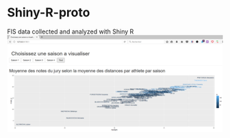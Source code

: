 # Shiny-R-proto
FIS data collected and analyzed with Shiny R
![alt tag](https://github.com/Callyou/Shiny-R-proto/blob/master/shiny_proto.png)

